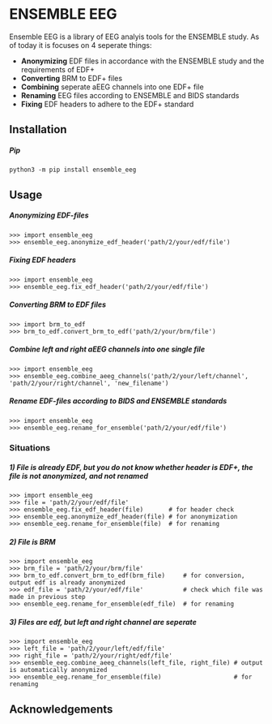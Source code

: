# ENSEMBLE EEG

Ensemble EEG is a library of EEG analyis tools for the ENSEMBLE study. As of
today it is focuses on 4 seperate things:

- **Anonymizing** EDF files in accordance with the ENSEMBLE study and the
  requirements of EDF+
- **Converting** BRM to EDF+ files
- **Combining** seperate aEEG channels into one EDF+ file
- **Renaming** EEG files according to ENSEMBLE and BIDS standards
- **Fixing** EDF headers to adhere to the EDF+ standard

## Installation
##### Pip
```
python3 -m pip install ensemble_eeg
```

## Usage
##### Anonymizing EDF-files
```
>>> import ensemble_eeg
>>> ensemble_eeg.anonymize_edf_header('path/2/your/edf/file')
```
##### Fixing EDF headers
```
>>> import ensemble_eeg
>>> ensemble_eeg.fix_edf_header('path/2/your/edf/file')
```
##### Converting BRM to EDF files
```
>>> import brm_to_edf
>>> brm_to_edf.convert_brm_to_edf('path/2/your/brm/file')
```
##### Combine left and right aEEG channels into one single file
```
>>> import ensemble_eeg
>>> ensemble_eeg.combine_aeeg_channels('path/2/your/left/channel', 'path/2/your/right/channel', 'new_filename')
```
##### Rename EDF-files according to BIDS and ENSEMBLE standards
```
>>> import ensemble_eeg
>>> ensemble_eeg.rename_for_ensemble('path/2/your/edf/file')
```
### Situations
##### 1) File is already EDF, but you do not know whether header is EDF+, the file is not anonymized, and not renamed
```
>>> import ensemble_eeg
>>> file = 'path/2/your/edf/file'
>>> ensemble_eeg.fix_edf_header(file)       # for header check
>>> ensemble_eeg.anonymize_edf_header(file) # for anonymization
>>> ensemble_eeg.rename_for_ensemble(file)  # for renaming

```
##### 2) File is BRM 
```
>>> import ensemble_eeg
>>> brm_file = 'path/2/your/brm/file'
>>> brm_to_edf.convert_brm_to_edf(brm_file)     # for conversion, output edf is already anonymized
>>> edf_file = 'path/2/your/edf/file'           # check which file was made in previous step
>>> ensemble_eeg.rename_for_ensemble(edf_file)  # for renaming

```
##### 3) Files are edf, but left and right channel are seperate 
```
>>> import ensemble_eeg
>>> left_file = 'path/2/your/left/edf/file'
>>> right_file = 'path/2/your/right/edf/file'
>>> ensemble_eeg.combine_aeeg_channels(left_file, right_file) # output is automatically anonymized
>>> ensemble_eeg.rename_for_ensemble(file)                    # for renaming

```


## Acknowledgements

